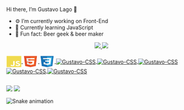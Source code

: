 Hi there, I’m Gustavo Lago 👋

- ⚙️ I’m currently working on Front-End
- 📖 Currently learning JavaScript
- 🍺 Fun fact: Beer geek & beer maker

<div align="center">
  <a href="https://github.com/lagomoura">
  <img height="180em" src="https://github-readme-stats.vercel.app/api?username=lagomoura&show_icons=true&theme=dark&include_all_commits=true&count_private=true"/>
  <img height="180em" src="https://github-readme-stats.vercel.app/api/top-langs/?username=lagomoura&layout=compact&langs_count=7&theme=dark"/>
</div>
  
<div style="display: inline_block"><br>
  <img align="center" alt="Gustavo-Js" height="30" width="40" src="https://raw.githubusercontent.com/devicons/devicon/master/icons/javascript/javascript-plain.svg">
  <img align="center" alt="Gustavo-HTML" height="30" width="40" src="https://raw.githubusercontent.com/devicons/devicon/master/icons/html5/html5-original.svg">
  <img align="center" alt="Gustavo-CSS" height="30" width="40" src="https://raw.githubusercontent.com/devicons/devicon/master/icons/css3/css3-original.svg">
  <img align="center" alt="Gustavo-CSS" height="30" width="40" src="https://cdn.jsdelivr.net/gh/devicons/devicon/icons/bootstrap/bootstrap-plain.svg">
  <img align="center" alt="Gustavo-CSS" height="30" width="40" src="https://cdn.jsdelivr.net/gh/devicons/devicon/icons/sass/sass-original.svg">
  <img align="center" alt="Gustavo-CSS" height="30" width="40" src="https://cdn.jsdelivr.net/gh/devicons/devicon/icons/filezilla/filezilla-plain.svg">
  <img align="center" alt="Gustavo-CSS" height="30" width="40" src="https://cdn.jsdelivr.net/gh/devicons/devicon/icons/git/git-plain.svg">
  <img align="center" alt="Gustavo-CSS" height="30" width="40" src="https://cdn.jsdelivr.net/gh/devicons/devicon/icons/github/github-original.svg">
</div>
  
  ##
  
<div> 
  <a align:"center" href = "mailto:mouralago@live.com"><img src="https://img.shields.io/badge/-Gmail-%23333?style=for-the-badge&logo=gmail&logoColor=red" target="_blank"></a>
  <a align:"center" href="https://www.linkedin.com/in/gustavo-moura-/" target="_blank"><img src="https://img.shields.io/badge/-LinkedIn-%230077B5?style=for-the-badge&logo=linkedin&logoColor=white" target="_blank"></a>
  
   ![Snake animation](https://github.com/lagomoura/lagomoura/blob/output/github-contribution-grid-snake.svg)
  
</div>  
